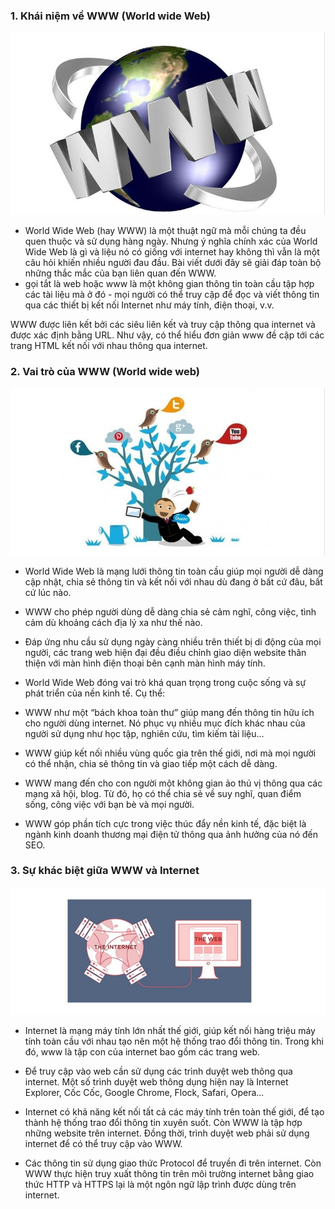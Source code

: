 ### 1. Khái niệm về WWW (World wide Web)
<img src="img/www1.png">

- World Wide Web (hay WWW) là một thuật ngữ mà mỗi chúng ta đều quen thuộc và sử dụng hàng ngày. Nhưng ý nghĩa chính xác của World Wide Web là gì và liệu nó có giống với internet hay không thì vẫn là một câu hỏi khiến nhiều người đau đầu. Bài viết dưới đây sẽ giải đáp toàn bộ những thắc mắc của bạn liên quan đến WWW.  
- gọi tắt là web hoặc www là một không gian thông tin toàn cầu tập hợp các tài liệu mà ở đó - mọi người có thể truy cập để đọc và viết thông tin qua các thiết bị kết nối Internet như máy tính, điện thoại, v.v. 

WWW được liên kết bởi các siêu liên kết và truy cập thông qua internet và được xác định bằng URL. Như vậy, có thể hiểu đơn giản www đề cập tới các trang HTML kết nối với nhau thông qua internet.  

### 2. Vai trò của WWW (World wide web)
<img src="img/www2.png">

-  World Wide Web là mạng lưới thông tin toàn cầu giúp mọi người dễ dàng cập nhật, chia sẻ thông tin và kết nối với nhau dù đang ở bất cứ đâu, bất cứ lúc nào. 
-  WWW cho phép người dùng dễ dàng chia sẻ cảm nghĩ, công việc, tình cảm dù khoảng cách địa lý xa như thế nào. 
- Đáp ứng nhu cầu sử dụng ngày càng nhiều trên thiết bị di động của mọi người, các trang web hiện đại đều điều chỉnh giao diện website thân thiện với màn hình điện thoại bên cạnh màn hình máy tính. 

- World Wide Web đóng vai trò khá quan trọng trong cuộc sống và sự phát triển của nền kinh tế. Cụ thể:

- WWW như một “bách khoa toàn thư” giúp mang đến thông tin hữu ích cho người dùng internet. Nó phục vụ nhiều mục đích khác nhau của người sử dụng như học tập, nghiên cứu, tìm kiếm tài liệu…
- WWW giúp kết nối nhiều vùng quốc gia trên thế giới, nơi mà mọi người có thể nhận, chia sẻ thông tin và giao tiếp một cách dễ dàng.
- WWW mang đến cho con người một không gian ảo thú vị thông qua các mạng xã hội, blog. Từ đó, họ có thể chia sẻ về suy nghĩ, quan điểm sống, công việc với bạn bè và mọi người.
- WWW góp phần tích cực trong việc thúc đẩy nền kinh tế, đặc biệt là ngành kinh doanh thương mại điện tử thông qua ảnh hưởng của nó đến SEO.

### 3. Sự khác biệt giữa WWW và Internet
<img src="img/www3.png">

- Internet là mạng máy tính lớn nhất thế giới, giúp kết nối hàng triệu máy tính toàn cầu với nhau tạo nên một hệ thống trao đổi thông tin. Trong khi đó, www là tập con của internet bao gồm các trang web. 

- Để truy cập vào web cần sử dụng các trình duyệt web thông qua internet. Một số trình duyệt web thông dụng hiện nay là Internet Explorer, Cốc Cốc, Google Chrome, Flock, Safari, Opera...

- Internet có khả năng kết nối tất cả các máy tính trên toàn thế giới, để tạo thành hệ thống trao đổi thông tin xuyên suốt. Còn WWW là tập hợp những website trên internet. Đồng thời, trình duyệt web phải sử dụng internet để có thể truy cập vào WWW.

- Các thông tin sử dụng giao thức Protocol để truyền đi trên internet. Còn WWW thực hiện truy xuất thông tin trên môi trường internet bằng giao thức HTTP và HTTPS lại là một ngôn ngữ lập trình được dùng trên internet.